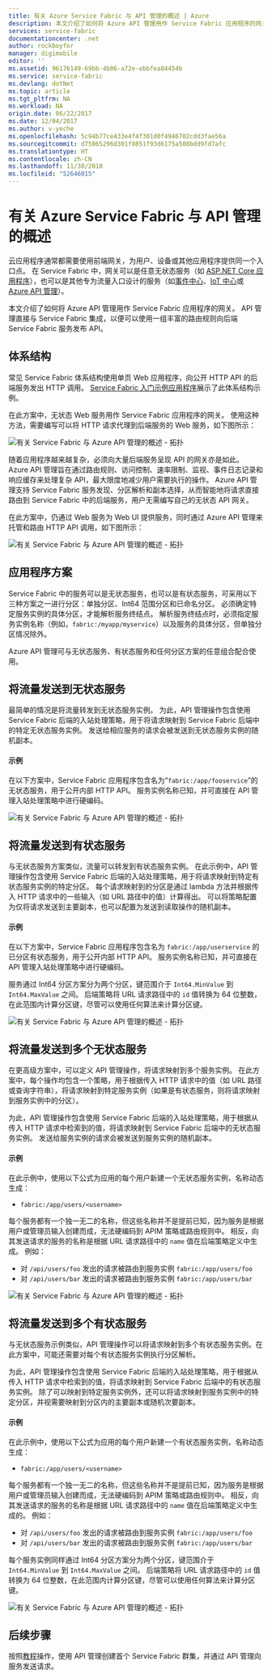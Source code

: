 ```yaml
---
title: 有关 Azure Service Fabric 与 API 管理的概述 | Azure
description: 本文介绍了如何将 Azure API 管理用作 Service Fabric 应用程序的网关。
services: service-fabric
documentationcenter: .net
author: rockboyfor
manager: digimobile
editor: ''
ms.assetid: 96176149-69bb-4b06-a72e-ebbfea84454b
ms.service: service-fabric
ms.devlang: dotNet
ms.topic: article
ms.tgt_pltfrm: NA
ms.workload: NA
origin.date: 06/22/2017
ms.date: 12/04/2017
ms.author: v-yeche
ms.openlocfilehash: 5c94b77ce433e4f4f301d0f4946702cdd3fae56a
ms.sourcegitcommit: d75065296d301f0851f93d6175a508bdd9fd7afc
ms.translationtype: HT
ms.contentlocale: zh-CN
ms.lasthandoff: 11/30/2018
ms.locfileid: "52646015"
---
```

# <a name="service-fabric-with-azure-api-management-overview"></a>有关 Azure Service Fabric 与 API 管理的概述

云应用程序通常都需要使用前端网关，为用户、设备或其他应用程序提供同一个入口点。 在 Service Fabric 中，网关可以是任意无状态服务（如 [ASP.NET Core 应用程序](service-fabric-reliable-services-communication-aspnetcore.md)），也可以是其他专为流量入口设计的服务（如[事件中心](/event-hubs/)、[IoT 中心](/iot-hub/)或 [Azure API 管理](/api-management/)）。

本文介绍了如何将 Azure API 管理用作 Service Fabric 应用程序的网关。 API 管理直接与 Service Fabric 集成，以便可以使用一组丰富的路由规则向后端 Service Fabric 服务发布 API。 

## <a name="architecture"></a>体系结构
常见 Service Fabric 体系结构使用单页 Web 应用程序，向公开 HTTP API 的后端服务发出 HTTP 调用。 [Service Fabric 入门示例应用程序](https://github.com/Azure-Samples/service-fabric-dotnet-getting-started)展示了此体系结构示例。

在此方案中，无状态 Web 服务用作 Service Fabric 应用程序的网关。 使用这种方法，需要编写可以将 HTTP 请求代理到后端服务的 Web 服务，如下图所示：

![有关 Service Fabric 与 Azure API 管理的概述 - 拓扑][sf-web-app-stateless-gateway]

随着应用程序越来越复杂，必须向大量后端服务呈现 API 的网关亦是如此。 Azure API 管理旨在通过路由规则、访问控制、速率限制、监视、事件日志记录和响应缓存来处理复杂 API，最大限度地减少用户需要执行的操作。 Azure API 管理支持 Service Fabric 服务发现、分区解析和副本选择，从而智能地将请求直接路由到 Service Fabric 中的后端服务，用户无需编写自己的无状态 API 网关。 

在此方案中，仍通过 Web 服务为 Web UI 提供服务，同时通过 Azure API 管理来托管和路由 HTTP API 调用，如下图所示：

![有关 Service Fabric 与 Azure API 管理的概述 - 拓扑][sf-apim-web-app]

## <a name="application-scenarios"></a>应用程序方案

Service Fabric 中的服务可以是无状态服务，也可以是有状态服务，可采用以下三种方案之一进行分区：单独分区、Int64 范围分区和已命名分区。 必须确定特定服务实例的具体分区，才能解析服务终结点。 解析服务终结点时，必须指定服务实例名称（例如，`fabric:/myapp/myservice`）以及服务的具体分区，但单独分区情况除外。

Azure API 管理可与无状态服务、有状态服务和任何分区方案的任意组合配合使用。

## <a name="send-traffic-to-a-stateless-service"></a>将流量发送到无状态服务

最简单的情况是将流量转发到无状态服务实例。 为此，API 管理操作包含使用 Service Fabric 后端的入站处理策略，用于将请求映射到 Service Fabric 后端中的特定无状态服务实例。 发送给相应服务的请求会被发送到无状态服务实例的随机副本。

#### <a name="example"></a>示例
在以下方案中，Service Fabric 应用程序包含名为“`fabric:/app/fooservice`”的无状态服务，用于公开内部 HTTP API。 服务实例名称已知，并可直接在 API 管理入站处理策略中进行硬编码。 

![有关 Service Fabric 与 Azure API 管理的概述 - 拓扑][sf-apim-static-stateless]

## <a name="send-traffic-to-a-stateful-service"></a>将流量发送到有状态服务

与无状态服务方案类似，流量可以转发到有状态服务实例。 在此示例中，API 管理操作包含使用 Service Fabric 后端的入站处理策略，用于将请求映射到特定有状态服务实例的特定分区。 每个请求映射到的分区是通过 lambda 方法并根据传入 HTTP 请求中的一些输入（如 URL 路径中的值）计算得出。 可以将策略配置为仅将请求发送到主要副本，也可以配置为发送到读取操作的随机副本。

#### <a name="example"></a>示例

在以下方案中，Service Fabric 应用程序包含名为 `fabric:/app/userservice` 的已分区有状态服务，用于公开内部 HTTP API。 服务实例名称已知，并可直接在 API 管理入站处理策略中进行硬编码。  

服务通过 Int64 分区方案分为两个分区，键范围介于 `Int64.MinValue` 到 `Int64.MaxValue` 之间。 后端策略将 URL 请求路径中的 `id` 值转换为 64 位整数，在此范围内计算分区键，尽管可以使用任何算法来计算分区键。 

![有关 Service Fabric 与 Azure API 管理的概述 - 拓扑][sf-apim-static-stateful]

## <a name="send-traffic-to-multiple-stateless-services"></a>将流量发送到多个无状态服务

在更高级方案中，可以定义 API 管理操作，将请求映射到多个服务实例。 在此方案中，每个操作均包含一个策略，用于根据传入 HTTP 请求中的值（如 URL 路径或查询字符串），将请求映射到特定服务实例（如果是有状态服务，则将请求映射到服务实例中的分区）。 

为此，API 管理操作包含使用 Service Fabric 后端的入站处理策略，用于根据从传入 HTTP 请求中检索到的值，将请求映射到 Service Fabric 后端中的无状态服务实例。 发送给服务实例的请求会被发送到服务实例的随机副本。

#### <a name="example"></a>示例

在此示例中，使用以下公式为应用的每个用户新建一个无状态服务实例，名称动态生成：

 - `fabric:/app/users/<username>`

 每个服务都有一个独一无二的名称，但这些名称并不是提前已知，因为服务是根据用户或管理员输入创建而成，无法硬编码到 APIM 策略或路由规则中。 相反，向其发送请求的服务的名称是根据 URL 请求路径中的 `name` 值在后端策略定义中生成。 例如：

  - 对 `/api/users/foo` 发出的请求被路由到服务实例 `fabric:/app/users/foo`
  - 对 `/api/users/bar` 发出的请求被路由到服务实例 `fabric:/app/users/bar`

![有关 Service Fabric 与 Azure API 管理的概述 - 拓扑][sf-apim-dynamic-stateless]

## <a name="send-traffic-to-multiple-stateful-services"></a>将流量发送到多个有状态服务

与无状态服务示例类似，API 管理操作可以将请求映射到多个有状态服务实例。在此方案中，可能还需要对每个有状态服务实例执行分区解析。

为此，API 管理操作包含使用 Service Fabric 后端的入站处理策略，用于根据从传入 HTTP 请求中检索到的值，将请求映射到 Service Fabric 后端中的有状态服务实例。 除了可以映射到特定服务实例外，还可以将请求映射到服务实例中的特定分区，并视需要映射到分区内的主要副本或随机次要副本。

#### <a name="example"></a>示例

在此示例中，使用以下公式为应用的每个用户新建一个有状态服务实例，名称动态生成：

 - `fabric:/app/users/<username>`

 每个服务都有一个独一无二的名称，但这些名称并不是提前已知，因为服务是根据用户或管理员输入创建而成，无法硬编码到 APIM 策略或路由规则中。 相反，向其发送请求的服务的名称是根据 URL 请求路径中的 `name` 值在后端策略定义中生成的。 例如：

  - 对 `/api/users/foo` 发出的请求被路由到服务实例 `fabric:/app/users/foo`
  - 对 `/api/users/bar` 发出的请求被路由到服务实例 `fabric:/app/users/bar`

每个服务实例同样通过 Int64 分区方案分为两个分区，键范围介于 `Int64.MinValue` 到 `Int64.MaxValue` 之间。 后端策略将 URL 请求路径中的 `id` 值转换为 64 位整数，在此范围内计算分区键，尽管可以使用任何算法来计算分区键。 

![有关 Service Fabric 与 Azure API 管理的概述 - 拓扑][sf-apim-dynamic-stateful]

## <a name="next-steps"></a>后续步骤

按照[教程](service-fabric-tutorial-deploy-api-management.md)操作，使用 API 管理创建首个 Service Fabric 群集，并通过 API 管理向服务发送请求。

<!-- links -->

<!-- pics -->
[sf-apim-web-app]: ./media/service-fabric-api-management-overview/sf-apim-web-app.png
[sf-web-app-stateless-gateway]: ./media/service-fabric-api-management-overview/sf-web-app-stateless-gateway.png
[sf-apim-static-stateless]: ./media/service-fabric-api-management-overview/sf-apim-static-stateless.png
[sf-apim-static-stateful]: ./media/service-fabric-api-management-overview/sf-apim-static-stateful.png
[sf-apim-dynamic-stateless]: ./media/service-fabric-api-management-overview/sf-apim-dynamic-stateless.png
[sf-apim-dynamic-stateful]: ./media/service-fabric-api-management-overview/sf-apim-dynamic-stateful.png

<!-- Update_Description: update meta properties, update link -->